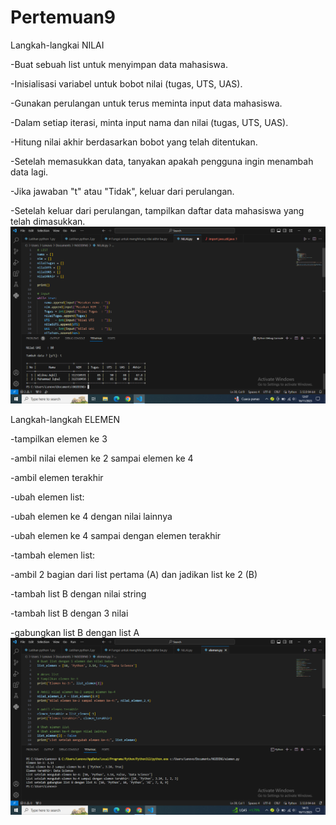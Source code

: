 # Pertemuan9
Langkah-langkai NILAI

-Buat sebuah list untuk menyimpan data mahasiswa.

-Inisialisasi variabel untuk bobot nilai (tugas, UTS, UAS).

-Gunakan perulangan untuk terus meminta input data mahasiswa.

-Dalam setiap iterasi, minta input nama dan nilai (tugas, UTS, UAS).

-Hitung nilai akhir berdasarkan bobot yang telah ditentukan.

-Setelah memasukkan data, tanyakan apakah pengguna ingin menambah data lagi.

-Jika jawaban "t" atau "Tidak", keluar dari perulangan.

-Setelah keluar dari perulangan, tampilkan daftar data mahasiswa yang telah dimasukkan.
![gambar](Nilai.png)


Langkah-langkah ELEMEN

-tampilkan elemen ke 3

-ambil nilai elemen ke 2 sampai elemen ke 4

-ambil elemen terakhir

-ubah elemen list:

-ubah elemen ke 4 dengan nilai lainnya

-ubah elemen ke 4 sampai dengan elemen terakhir

-tambah elemen list:

-ambil 2 bagian dari list pertama (A) dan jadikan list ke 2 (B)

-tambah list B dengan nilai string

-tambah list B dengan 3 nilai

-gabungkan list B dengan list A
![gambar](Elemen.png)

